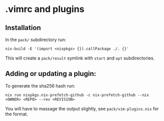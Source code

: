 # .vimrc and plugins

## Installation

In the `pack/` subdirectory run:

```shell
nix-build -E '(import <nixpkgs> {}).callPackage ./. {}'
```

This will create a `pack/result` symlink with `start` and `opt` subdirectories.

## Adding or updating a plugin:

To generate the sha256 hash run:

```shell
nix run nixpkgs.nix-prefetch-github -c nix-prefetch-github --nix <OWNER> <REPO> --rev <REVISION>
```

You will have to massage the output slightly, see `pack/vim-plugins.nix` for the format.
